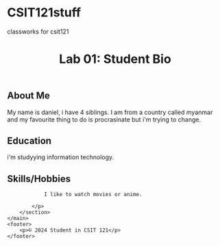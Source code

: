 # CSIT121stuff
classworks for csit121
    <!DOCTYPE html>
<html lang="en">
<head>
    <meta charset="UTF-8">
    <title>Lab 01: Student Bio</title>
</head>
<body>
    <header>
        <h1>Lab 01: Student Bio</h1>
    </header>
    <main>
        <section>
            <h2>About Me</h2>
            <p>
                My name is daniel, i have 4 siblings. 
                I am from a country called myanmar and my favourite thing to do is procrasinate 
                but i'm trying to change.
        </section>
        <section>
            <h2>Education</h2>
            <p>
             i'm studyying information technology.              
                </p>
        </section>
        <section>
            <h2>Skills/Hobbies</h2>
            <p>

                I like to watch movies or anime.

            </p>
        </section>
    </main>
    <footer>
        <p>© 2024 Student in CSIT 121</p>
    </footer>
</body>
</html>
